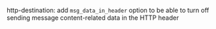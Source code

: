 http-destination: add `msg_data_in_header` option to be able to turn off sending message content-related data in the HTTP header
